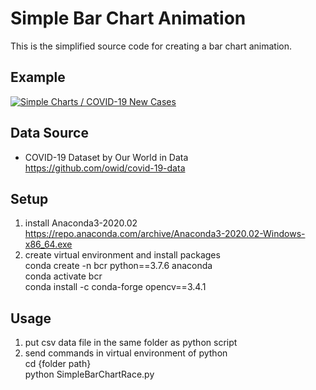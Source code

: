 # Simple Bar Chart Animation  
  This is the simplified source code for creating a bar chart animation.  

## Example  
  [![Simple Charts / COVID-19 New Cases](https://img.youtube.com/vi/QRcETyiTz3o/0.jpg)](https://www.youtube.com/watch?v=QRcETyiTz3o "Simple Charts / COVID-19 New Cases")

## Data Source
  - COVID-19 Dataset by Our World in Data  
     https://github.com/owid/covid-19-data

## Setup  
  1. install Anaconda3-2020.02  
      https://repo.anaconda.com/archive/Anaconda3-2020.02-Windows-x86_64.exe
  2. create virtual environment and install packages  
      conda create -n bcr python==3.7.6 anaconda  
      conda activate bcr  
      conda install -c conda-forge opencv==3.4.1  

## Usage  
  1. put csv data file in the same folder as python script  
  2. send commands in virtual environment of python  
     cd {folder path}  
     python SimpleBarChartRace.py  

